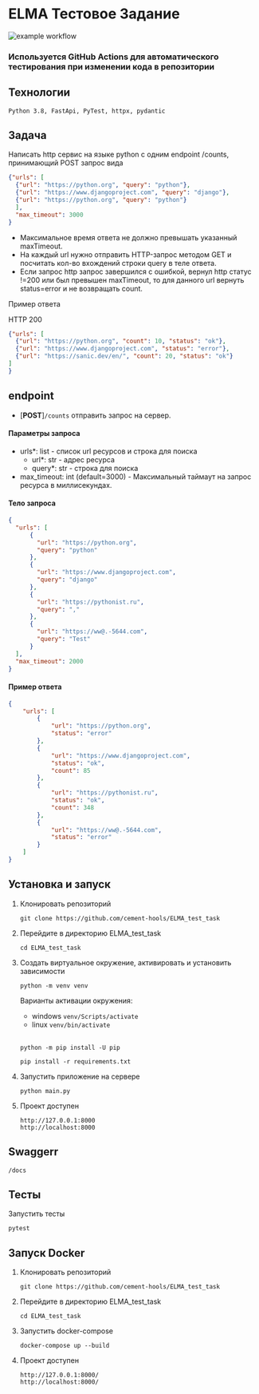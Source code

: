# ELMA Тестовое Задание

<!---
https://github.com/cement-hools/ELMA_test_task/badge.svg
--->
![example workflow](https://github.com/cement-hools/ELMA_test_task/actions/workflows/project_test.yml/badge.svg)
### Используется GitHub Actions для автоматического тестирования при изменении кода в репозитории

## Технологии
    Python 3.8, FastApi, PyTest, httpx, pydantic

## Задача

Написать http сервис на языке python с одним endpoint /counts, принимающий POST запрос вида 

```json
{"urls": [
  {"url": "https://python.org", "query": "python"},    
  {"url": "https://www.djangoproject.com", "query": "django"},
  {"url": "https://python.org", "query": "python"} 
  ],  
  "max_timeout": 3000
} 
``` 
- Максимальное время ответа не должно превышать указанный maxTimeout.  
- На каждый url нужно отправить HTTP-запрос методом GET и посчитать кол-во вхождений строки query в теле ответа.
- Если запрос http запрос завершился с ошибкой, вернул http статус !=200 или был превышен maxTimeout, 
то для данного url вернуть status=error и не возвращать count.  

Пример ответа 

HTTP 200 
```json
{"urls": [
  {"url": "https://python.org", "count": 10, "status": "ok"},
  {"url": "https://www.djangoproject.com", "status": "error"},
  {"url": "https://sanic.dev/en/", "count": 20, "status": "ok"}
]
}  
```

## endpoint
- [**POST**]```/counts``` отправить запрос на сервер.  

#### Параметры запроса
- urls*: list - список url ресурсов и строка для поиска
    - url*: str - адрес ресурса
    - query*: str - строка для поиска
- max_timeout: int (default=3000) - Максимальный таймаут на запрос ресурса в миллисекундах.
#### Тело запроса
```json
{
  "urls": [
      {
        "url": "https://python.org", 
        "query": "python"
      },    
      {
        "url": "https://www.djangoproject.com", 
        "query": "django"
      },
      {
        "url": "https://pythonist.ru",
        "query": ","
      },
      {
        "url": "https://ww@.-5644.com", 
        "query": "Test"
      } 
  ],  
  "max_timeout": 2000
} 
``` 
#### Пример ответа
```json
{
    "urls": [
        {
            "url": "https://python.org",
            "status": "error"
        },
        {
            "url": "https://www.djangoproject.com",
            "status": "ok",
            "count": 85
        },
        {
            "url": "https://pythonist.ru",
            "status": "ok",
            "count": 348
        },
        {
            "url": "https://ww@.-5644.com",
            "status": "error"
        }
    ]
}
```

## Установка и запуск

1. Клонировать репозиторий
    ```
    git clone https://github.com/cement-hools/ELMA_test_task
    ```
2. Перейдите в директорию ELMA_test_task
    ```
   cd ELMA_test_task
    ```
3. Создать виртуальное окружение, активировать и установить зависимости
    ``` 
   python -m venv venv
    ```
   Варианты активации окружения:
   - windows ``` venv/Scripts/activate ```
   - linux ``` venv/bin/activate ```
     <br><br>
   ```
   python -m pip install -U pip
   ```
   ```
   pip install -r requirements.txt
   ```

4. Запустить приложение на сервере
   ```
   python main.py
   ```
5. Проект доступен 
   ```
   http://127.0.0.1:8000
   http://localhost:8000
   ```

## Swaggerr
```
/docs
```

## Тесты
Запустить тесты
```
pytest
```

## Запуск Docker

1. Клонировать репозиторий
    ```
    git clone https://github.com/cement-hools/ELMA_test_task
    ```
2. Перейдите в директорию ELMA_test_task
    ```
   cd ELMA_test_task
    ```
3. Запустить docker-compose
    ```
    docker-compose up --build
    ```
4. Проект доступен 
   ```
   http://127.0.0.1:8000/
   http://localhost:8000/
   ```
